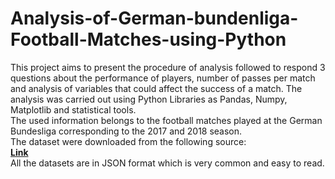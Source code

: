 # Analysis-of-German-bundenliga-Football-Matches-using-Python
This project aims to present the procedure of analysis followed to respond 3 questions about the performance of players, number of passes per match and analysis of variables that could affect the success of a match. The analysis was carried out using Python Libraries as Pandas, Numpy, Matplotlib and statistical tools.    
The used information belongs to the football matches played at the German Bundesliga corresponding to the 2017 and 2018 season.<br>
The dataset were downloaded from the following source:<br>
[**Link**](https://towardsdatascience.com/introduction-to-sports-analytics-with-pandas-ad6303db9e11/)<br>
All the datasets are in JSON format which is very common and easy to read.<br>
